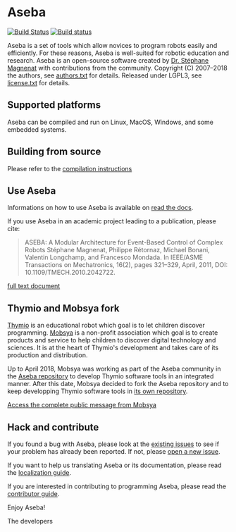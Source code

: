 # Aseba

[![Build Status](https://travis-ci.org/Mobsya/aseba.svg?branch=master)](https://travis-ci.org/Mobsya/aseba)
[![Build status](https://ci.appveyor.com/api/projects/status/jbeub93xpefxnd2f/branch/master?svg=true)](https://ci.appveyor.com/project/cor3ntin/aseba/branch/master)


Aseba is a set of tools which allow novices to program robots easily and efficiently.
For these reasons, Aseba is well-suited for robotic education and research.
Aseba is an open-source software created by [Dr. Stéphane Magnenat](http://stephane.magnenat.net) with contributions from the community.
Copyright (C) 2007–2018 the authors, see [authors.txt](authors.txt) for details.
Released under LGPL3, see [license.txt](license.txt) for details.

## Supported platforms

Aseba can be compiled and run on Linux, MacOS, Windows, and some embedded systems.


## Building from source

Please refer to the [compilation instructions](docs/en/development/building.rst)

## Use Aseba

Informations on how to use Aseba is available on [read the docs](http://aseba.readthedocs.io).

If you use Aseba in an academic project leading to a publication, please cite:

> ASEBA: A Modular Architecture for Event-Based Control of Complex Robots
> Stéphane Magnenat, Philippe Rétornaz, Michael Bonani, Valentin Longchamp, and Francesco Mondada.
> In IEEE/ASME Transactions on Mechatronics, 16(2), pages 321–329, April, 2011, DOI: 10.1109/TMECH.2010.2042722.
    
[full text document](https://infoscience.epfl.ch/record/144059/files/aseba-ieee-tr.pdf)

## Thymio and Mobsya fork

[Thymio](https://www.thymio.org) is an educational robot which goal is to let children discover programming. [Mobsya](http://www.mobsya.org) is a non-profit association which goal is to create products and service to help children to discover digital technology and sciences. It is at the heart of Thymio's development and takes care of its production and distribution.

Up to April 2018, Mobsya was working as part of the Aseba community in the [Aseba repository](https://github.com/aseba-community/aseba) to develop Thymio software tools in an integrated manner. After this date, Mobsya decided to fork the Aseba repository and to keep developping Thymio software tools in [its own repository](https://github.com/Mobsya/aseba). 

[Access the complete public message from Mobsya](https://docs.google.com/document/d/1ijY2dZR2TbSySMqFfbCgG_ifZPGoxrAQaVuZVQZHKlY/edit#)

## Hack and contribute

If you found a bug with Aseba, please look at the [existing issues](https://github.com/mobsya/aseba/issues) to see if your problem has already been reported.
If not, please [open a new issue](https://github.com/mobsya/aseba/issues/new).

If you want to help us translating Aseba or its documentation, please read the [localization guide](localization.md).

If you are interested in contributing to programming Aseba, please read the [contributor guide](contributing.md).

Enjoy Aseba!

The developers
